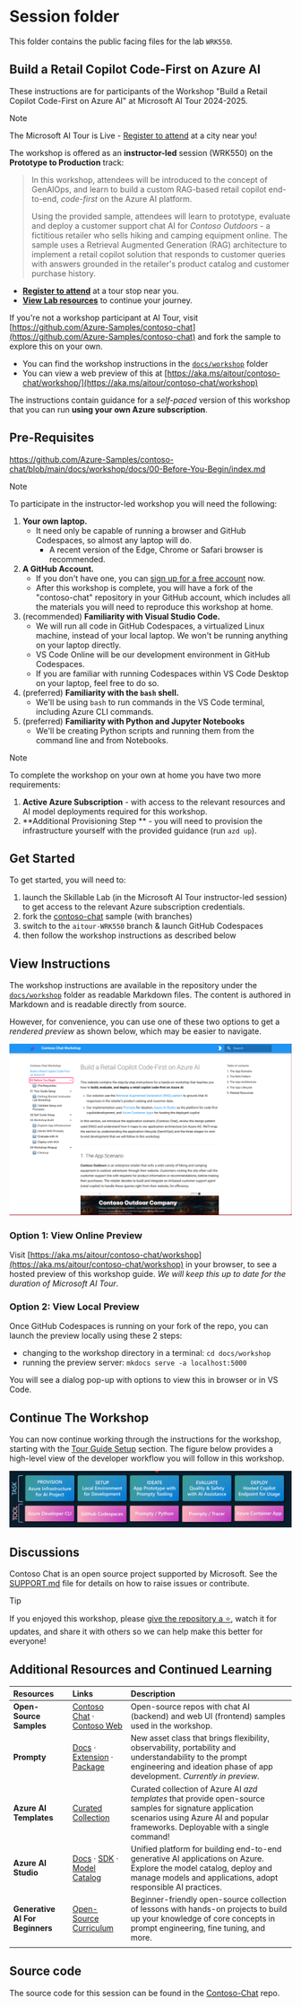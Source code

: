 # Session folder

This folder contains the public facing files for the lab `WRK550`.

## Build a Retail Copilot Code-First on Azure AI

These instructions are for participants of the Workshop "Build a Retail Copilot Code-First on Azure AI" at Microsoft AI Tour 2024-2025.

> [!NOTE]  
>  The Microsoft AI Tour is Live - [Register to attend](https://aka.ms/aitour) at a city near you!

The workshop is offered as an **instructor-led** session (WRK550) on the **Prototype to Production** track:

> In this workshop, attendees will be introduced to the concept of GenAIOps, and learn to build a custom RAG-based retail copilot end-to-end, _code-first_ on the Azure AI platform.
>
> Using the provided sample, attendees will learn to prototype, evaluate and deploy a customer support chat AI for _Contoso Outdoors_ - a fictitious retailer who sells hiking and camping equipment online. The sample uses a Retrieval Augmented Generation (RAG) architecture to implement a retail copilot solution that responds to customer queries with answers grounded in the retailer's product catalog and customer purchase history. 

- [**Register to attend**](https://aitour.microsoft.com/) at a tour stop near you.
- [**View Lab resources**](https://aka.ms/aitour/wrk550) to continue your journey.

If you're not a workshop participant at AI Tour, visit [https://github.com/Azure-Samples/contoso-chat](https://github.com/Azure-Samples/contoso-chat) and fork the sample to explore this on your own.
 - You can find the workshop instructions in the [`docs/workshop`](https://github.com/Azure-Samples/contoso-chat/tree/main/docs/workshop) folder
 - You can view a web preview of this at [https://aka.ms/aitour/contoso-chat/workshop/](https://aka.ms/aitour/contoso-chat/workshop)

The instructions contain guidance for a _self-paced_ version of this workshop that you can run **using your own Azure subscription**.

## Pre-Requisites

https://github.com/Azure-Samples/contoso-chat/blob/main/docs/workshop/docs/00-Before-You-Begin/index.md


> [!NOTE]  
>  To participate in the instructor-led workshop you will need the following:

1. **Your own laptop.**
    * It need only be capable of running a browser and GitHub Codespaces, so almost any laptop will do.
        * A recent version of the Edge, Chrome or Safari browser is recommended.
1. **A GitHub Account.**
    * If you don't have one, you can [sign up for a free account](https://github.com/signup) now.
    * After this workshop is complete, you will have a fork of the "contoso-chat" repository in your GitHub account, which includes all the materials you will need to reproduce this workshop at home.
1. (recommended) **Familiarity with Visual Studio Code.** 
    * We will run all code in GitHub Codespaces, a virtualized Linux machine, instead of your local laptop. We won't be running anything on your laptop directly.
    * VS Code Online will be our development environment in GitHub Codespaces.
    * If you are familiar with running Codespaces within VS Code Desktop on your laptop, feel free to do so. 
1. (preferred) **Familiarity with the `bash` shell.**
    * We'll be using `bash` to run commands in the VS Code terminal, including Azure CLI commands.
1. (preferred) **Familiarity with Python and Jupyter Notebooks**
    * We'll be creating Python scripts and running them from the command line and from Notebooks.

> [!NOTE]  
>  To complete the workshop on your own at home you have two more requirements:

1. **Active Azure Subscription** - with access to the relevant resources and AI model deployments required for this workshop.
1. **Additional Provisioning Step ** - you will need to provision the infrastructure yourself with the provided guidance (run `azd up`).


## Get Started

To get started, you will need to:

1. launch the Skillable Lab (in the Microsoft AI Tour instructor-led session) to get access to the relevant Azure subscription credentials. 
1. fork the [contoso-chat](https://github.com/Azure-Samples/contoso-chat) sample (with branches) 
1. switch to the `aitour-WRK550` branch & launch GitHub Codespaces
1. then follow the workshop instructions as described below

## View Instructions

The workshop instructions are available in the repository under the [`docs/workshop`](https://github.com/Azure-Samples/contoso-chat/tree/main/docs/workshop/docs) folder as readable Markdown files. The content is authored in Markdown and is readable directly from source.

However, for convenience, you can use one of these two options to get a _rendered preview_ as shown below, which may be easier to navigate.

![Workshop](./../img/contoso-chat-workshop.png)

### **Option 1: View Online Preview**

Visit [https://aka.ms/aitour/contoso-chat/workshop](https://aka.ms/aitour/contoso-chat/workshop) in your browser, to see a hosted preview of this workshop guide. _We will keep this up to date for the duration of Microsoft AI Tour_.

### **Option 2: View Local Preview**

Once GitHub Codespaces is running on your fork of the repo, you can launch the preview locally using these 2 steps:
 - changing to the workshop directory in a terminal: `cd docs/workshop`
 - running the preview server: `mkdocs serve -a localhost:5000`

You will see a dialog pop-up with options to view this in browser or in VS Code.


## Continue The Workshop

You can now continue working through the instructions for the workshop, starting with the [Tour Guide Setup](https://github.com/Azure-Samples/contoso-chat/blob/main/docs/workshop/docs/01-Tour-Guide-Setup/01-setup.md) section. The figure below provides a high-level view of the developer workflow you will follow in this workshop.

![Developer Workflow](./../img/workshop-developer-flow.png)


## Discussions

Contoso Chat is an open source project supported by Microsoft. See the [SUPPORT.md](../SUPPORT.md) file for details on how to raise issues or contribute. 

> [!TIP]  
> If you enjoyed this workshop, please [give the repository a ⭐](https://aka.ms/aitour/contoso-chat), watch it for updates, and share it with others so we can help make this better for everyone!

## Additional Resources and Continued Learning

| Resources          | Links                             | Description        |
|:-------------------|:----------------------------------|:-------------------|
| **Open-Source Samples** | [Contoso Chat](https://github.com/Azure-Samples/contoso-chat) · [Contoso Web](https://github.com/Azure-Samples/contoso-web) | Open-source repos with chat AI (backend) and web UI (frontend) samples used in the workshop. |
| **Prompty** |  [Docs](https://prompty.ai/)  · [Extension](https://marketplace.visualstudio.com/items?itemName=ms-toolsai.prompty) · [Package](https://pypi.org/project/prompty/) | New asset class that brings flexibility, observability, portability and understandability to the prompt engineering and ideation phase of app development. _Currently in preview_. |
| **Azure AI Templates** | [Curated Collection](https://aka.ms/azd-ai-templates) | Curated collection of Azure AI _azd templates_ that provide open-source samples for signature application scenarios using Azure AI and popular frameworks. Deployable with a single command!|
| **Azure AI Studio** | [Docs](https://learn.microsoft.com/en-us/azure/ai-studio/) · [SDK](https://learn.microsoft.com/azure/ai-studio/how-to/develop/sdk-overview) · [Model Catalog](https://ai.azure.com/explore/models) | Unified platform for building end-to-end generative AI applications on Azure. Explore the model catalog, deploy and manage models and applications, adopt responsible AI practices. |
| **Generative AI For Beginners** | [Open-Source Curriculum](https://aka.ms/genai-beginners) | Beginner-friendly open-source collection of lessons with hands-on projects to build up your knowledge of core concepts in prompt engineering, fine tuning, and more.|
| | | |

## Source code

The source code for this session can be found in the [Contoso-Chat](https://aka.ms/aitour/contoso-chat) repo.
